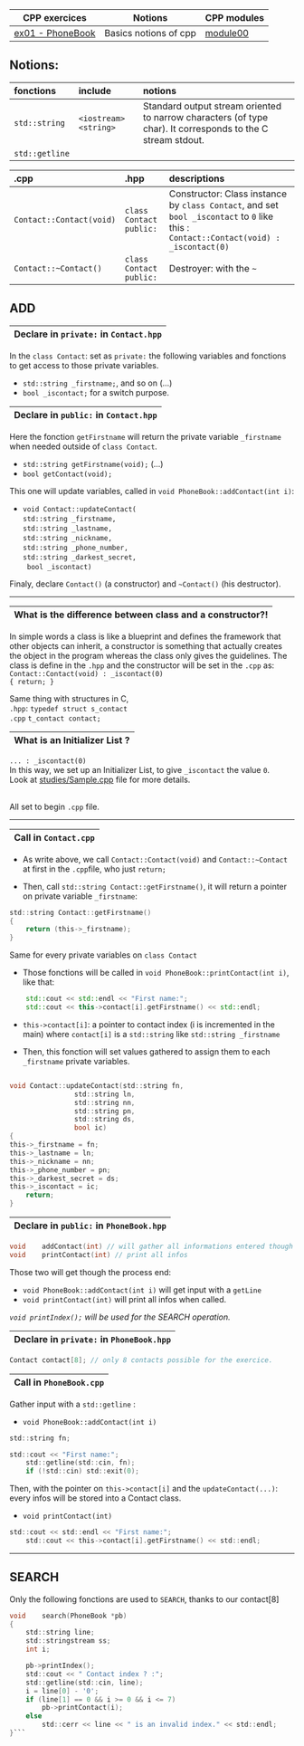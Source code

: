 | CPP exercices |     Notions    | CPP modules |
|----------|----------|----------|
| [ex01 - PhoneBook](https://github.com/Elwoll/r4-cpp/tree/main/module_00/ex01) | Basics notions of cpp  | [module00](https://github.com/Elwoll/r4-cpp/tree/main/module_00) |

Notions: 
---

|fonctions|include|notions|
:--|:--|:--
|`std::string` | `<iostream>` `<string>`| Standard output stream oriented to narrow characters (of type char). It corresponds to the C stream stdout. |
|`std::getline`|




|.cpp| .hpp  | descriptions |
|:--|:--|:--
|`Contact::Contact(void)`| `class Contact` `public:`| Constructor: Class instance by `class Contact`, and set `bool _iscontact` to `0` like this : `Contact::Contact(void) : _iscontact(0)` |
|`Contact::~Contact()`| `class Contact` `public:`| Destroyer: with the `~`

ADD
---

|Declare in `private:` in `Contact.hpp`|
|:--|

In the `class Contact`: set as `private:` the following variables and fonctions to get access to those private variables.</br>

* `std::string _firstname;`, and so on (...)</br> 
*  `bool _iscontact;` for a switch purpose.</br>


|Declare in `public:` in `Contact.hpp`|
|:--|

Here the fonction `getFirstname` will return the private variable `_firstname` when needed outside of `class Contact`.</br>

* `std::string getFirstname(void);` (...)</br>
* `bool getContact(void);`</br>

This one will update variables, called in `void PhoneBook::addContact(int i)`:

* `void Contact::updateContact(`</br>`std::string _firstname,` </br>
`std::string _lastname,`</br>
`std::string _nickname,`</br>
`std::string _phone_number,`</br>
`std::string _darkest_secret,`</br>
` bool _iscontact)`</br>

Finaly, declare `Contact()` (a constructor) and `~Contact()` (his destructor).

---

|What is the difference between class and a constructor?!|
|:--|

In simple words a class is like a blueprint and defines the framework that other objects can inherit, a constructor is something that actually creates the object in the program whereas the class only gives the guidelines.
The class is define in the `.hpp` and the constructor will be set in the `.cpp` as: </br>`Contact::Contact(void) : _iscontact(0) `</br>`{ return; }`</br>

Same thing with structures in C, </br>`.hpp`: `typedef struct s_contact` </br> 
 `.cpp` `t_contact contact;`  </br>

|What is an Initializer List ?|
|:--|

`... : _iscontact(0)` </br>
In this way, we set up an Initializer List, to give `_iscontact` the value `0`.</br>
Look at [studies/Sample.cpp](https://github.com/Elwoll/r4-cpp/blob/main/studies/Sample.cpp) file for more details.



</br> All set to begin `.cpp` file.

---

|Call in `Contact.cpp`|
|:--|

* As write above, we call `Contact::Contact(void)` and `Contact::~Contact` at first in the `.cpp`file, who just `return;`

* Then, call `std::string Contact::getFirstname()`, it will return a pointer on private variable `_firstname`: </br>

```C
std::string Contact::getFirstname()
{
	return (this->_firstname);
}
```

Same for every private variables on `class Contact`</br>
	
* Those fonctions will be called in `void PhoneBook::printContact(int i)`, like that:</br>

```CPP
	std::cout << std::endl << "First name:";
	std::cout << this->contact[i].getFirstname() << std::endl;
```

* `this->contact[i]`: a pointer to contact index (i is incremented in the main) where `contact[i]` is a `std::string` like `std::string _firstname`

* Then, this fonction will set values gathered to assign them to each `_firstname` private variables.

```C 

void Contact::updateContact(std::string fn,
				std::string ln,
				std::string nn,
				std::string pn,
				std::string ds,
				bool ic)
{
this->_firstname = fn;
this->_lastname = ln;
this->_nickname = nn;
this->_phone_number = pn;
this->_darkest_secret = ds;
this->_iscontact = ic;
	return;
}
```

|Declare in `public:` in `PhoneBook.hpp`|
|:--|

```C
void	addContact(int) // will gather all informations entered though the terminal input
void	printContact(int) // print all infos
```

Those two will get though the process end:</br> 
* `void PhoneBook::addContact(int i)` will get input with a `getLine`</br>
* `void	printContact(int)` will print all infos when called.</br>

*`void printIndex();` will be used for the SEARCH operation.*


|Declare in `private:` in `PhoneBook.hpp`|
|:--|

```C
Contact contact[8]; // only 8 contacts possible for the exercice.
```

|Call in `PhoneBook.cpp`|
|:--|

Gather input with a `std::getline` :

* `void PhoneBook::addContact(int i)` </br>

```C
std::string fn;

std::cout << "First name:";
	std::getline(std::cin, fn);
	if (!std::cin) std::exit(0);
```

Then, with the pointer on `this->contact[i]` and the `updateContact(...)`:</br>
every infos will be stored into a Contact class.


* `void	printContact(int)` </br>

```C
std::cout << std::endl << "First name:";
	std::cout << this->contact[i].getFirstname() << std::endl;
```


---

SEARCH
---

Only the following fonctions are used to `SEARCH`, thanks to our contact[8]
```C
void	search(PhoneBook *pb)
{
	std::string line;
	std::stringstream ss;
	int i;

	pb->printIndex();
	std::cout << " Contact index ? :";
	std::getline(std::cin, line);
	i = line[0] - '0';
	if (line[1] == 0 && i >= 0 && i <= 7)
		pb->printContact(i);
	else
		std::cerr << line << " is an invalid index." << std::endl;
}```
